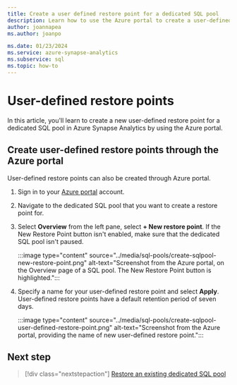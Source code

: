 ```yaml
---
title: Create a user defined restore point for a dedicated SQL pool
description: Learn how to use the Azure portal to create a user-defined restore point for dedicated SQL pool in Azure Synapse Analytics.
author: joannapea
ms.author: joanpo

ms.date: 01/23/2024
ms.service: azure-synapse-analytics
ms.subservice: sql
ms.topic: how-to
---
```

# User-defined restore points

In this article, you'll learn to create a new user-defined restore point for a dedicated SQL pool in Azure Synapse Analytics by using the Azure portal.

## Create user-defined restore points through the Azure portal

User-defined restore points can also be created through Azure portal.

1. Sign in to your [Azure portal](https://portal.azure.com/) account.

1. Navigate to the dedicated SQL pool that you want to create a restore point for.

1. Select **Overview** from the left pane, select **+ New restore point**. If the New Restore Point button isn't enabled, make sure that the dedicated SQL pool isn't paused.

    :::image type="content" source="../media/sql-pools/create-sqlpool-new-restore-point.png" alt-text="Screenshot from the Azure portal, on the Overview page of a SQL pool. The New Restore Point button is highlighted.":::

1. Specify a name for your user-defined restore point and select **Apply**. User-defined restore points have a default retention period of seven days.

    :::image type="content" source="../media/sql-pools/create-sqlpool-user-defined-restore-point.png" alt-text="Screenshot from the Azure portal, providing the name of new user-defined restore point.":::

## Next step

> [!div class="nextstepaction"]
> [Restore an existing dedicated SQL pool](restore-sql-pool.md)
